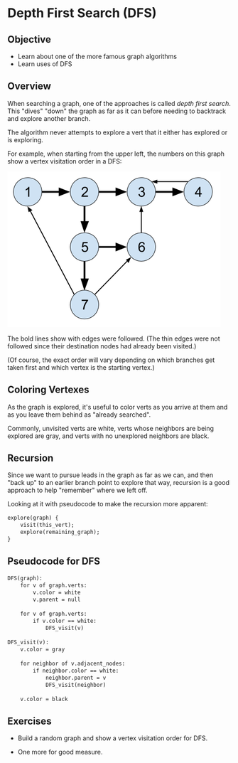 # Depth First Search (DFS)

## Objective

* Learn about one of the more famous graph algorithms
* Learn uses of DFS

## Overview

When searching a graph, one of the approaches is called _depth first
search_. This "dives" "down" the graph as far as it can before needing
to backtrack and explore another branch.

The algorithm never attempts to explore a vert that it either has
explored or is exploring.

For example, when starting from the upper left, the numbers on this
graph show a vertex visitation order in a DFS:

![DFS visit order](img/dfs-visit-order.png)

The bold lines show with edges were followed. (The thin edges were not
followed since their destination nodes had already been visited.)

(Of course, the exact order will vary depending on which branches get
taken first and which vertex is the starting vertex.)

## Coloring Vertexes

As the graph is explored, it's useful to color verts as you arrive at
them and as you leave them behind as "already searched".

Commonly, unvisited verts are white, verts whose neighbors are being
explored are gray, and verts with no unexplored neighbors are black.


## Recursion

Since we want to pursue leads in the graph as far as we can, and then
"back up" to an earlier branch point to explore that way, recursion is a
good approach to help "remember" where we left off.

Looking at it with pseudocode to make the recursion more apparent:

```pseudocode
explore(graph) {
    visit(this_vert);
    explore(remaining_graph);
}
```

## Pseudocode for DFS

```pseudocode
DFS(graph):
    for v of graph.verts:
        v.color = white
        v.parent = null

    for v of graph.verts:
        if v.color == white:
            DFS_visit(v)

DFS_visit(v):
    v.color = gray

    for neighbor of v.adjacent_nodes:
        if neighbor.color == white:
            neighbor.parent = v
            DFS_visit(neighbor)

    v.color = black

```


## Exercises

* Build a random graph and show a vertex visitation order for DFS.

* One more for good measure.
